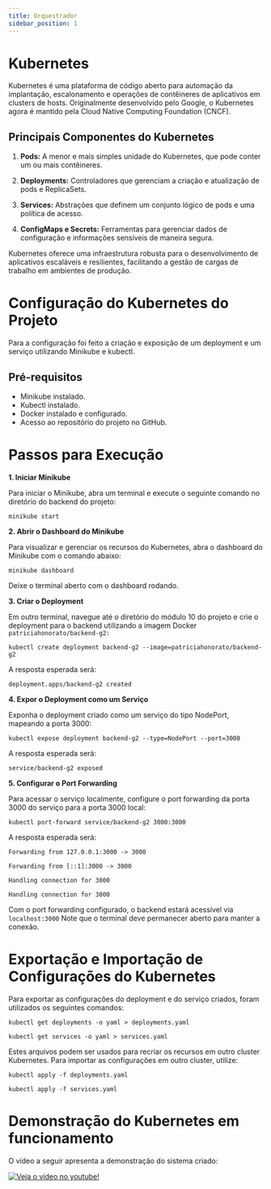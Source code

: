 ```yaml
---
title: Orquestrador
sidebar_position: 1
---
```


# Kubernetes

Kubernetes é uma plataforma de código aberto para automação da implantação, escalonamento e operações de contêineres de aplicativos em clusters de hosts. Originalmente desenvolvido pelo Google, o Kubernetes agora é mantido pela Cloud Native Computing Foundation (CNCF).

## Principais Componentes do Kubernetes

1. **Pods:** A menor e mais simples unidade do Kubernetes, que pode conter um ou mais contêineres.

2. **Deployments:** Controladores que gerenciam a criação e atualização de pods e ReplicaSets.

3. **Services:** Abstrações que definem um conjunto lógico de pods e uma política de acesso.

4. **ConfigMaps e Secrets:** Ferramentas para gerenciar dados de configuração e informações sensíveis de maneira segura.

Kubernetes oferece uma infraestrutura robusta para o desenvolvimento de aplicativos escaláveis e resilientes, facilitando a gestão de cargas de trabalho em ambientes de produção.

# Configuração do Kubernetes do Projeto

Para a configuração foi feito a criação e exposição de um deployment e um serviço utilizando Minikube e kubectl.

## Pré-requisitos

- Minikube instalado.
- Kubectl instalado.
- Docker instalado e configurado.
- Acesso ao repositório do projeto no GitHub.

# Passos para Execução

**1. Iniciar Minikube**

Para iniciar o Minikube, abra um terminal e execute o seguinte comando no diretório do backend do projeto:

``minikube start``

**2. Abrir o Dashboard do Minikube**

Para visualizar e gerenciar os recursos do Kubernetes, abra o dashboard do Minikube com o comando abaixo:

``minikube dashboard``

Deixe o terminal aberto com o dashboard rodando.

**3. Criar o Deployment**

Em outro terminal, navegue até o diretório do módulo 10 do projeto e crie o deployment para o backend utilizando a imagem Docker ``patriciahonorato/backend-g2:``

``kubectl create deployment backend-g2 --image=patriciahonorato/backend-g2``

A resposta esperada será:

``deployment.apps/backend-g2 created``

**4. Expor o Deployment como um Serviço**

Exponha o deployment criado como um serviço do tipo NodePort, mapeando a porta 3000:

``kubectl expose deployment backend-g2 --type=NodePort --port=3000``

A resposta esperada será:

``service/backend-g2 exposed``

**5. Configurar o Port Forwarding**

Para acessar o serviço localmente, configure o port forwarding da porta 3000 do serviço para a porta 3000 local:

``kubectl port-forward service/backend-g2 3000:3000``

A resposta esperada será:

``Forwarding from 127.0.0.1:3000 -> 3000``

``Forwarding from [::1]:3000 -> 3000``

``Handling connection for 3000``

``Handling connection for 3000``

Com o port forwarding configurado, o backend estará acessível via ``localhost:3000`` Note que o terminal deve permanecer aberto para manter a conexão.

# Exportação e Importação de Configurações do Kubernetes

Para exportar as configurações do deployment e do serviço criados, foram utilizados os seguintes comandos:

``kubectl get deployments -o yaml > deployments.yaml``

``kubectl get services -o yaml > services.yaml``

Estes arquivos podem ser usados para recriar os recursos em outro cluster Kubernetes. Para importar as configurações em outro cluster, utilize:

``kubectl apply -f deployments.yaml``

``kubectl apply -f services.yaml``

# Demonstração do Kubernetes em funcionamento

O vídeo a seguir apresenta a demonstração do sistema criado:

[![Veja o vídeo no youtube!](http://i3.ytimg.com/vi/zD_euLGPtkU/hqdefault.jpg)](https://youtu.be/zD_euLGPtkU)